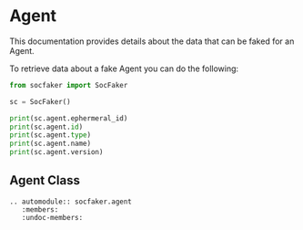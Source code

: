 # Agent

This documentation provides details about the data that can be faked for an Agent.

To retrieve data about a fake Agent you can do the following:


```python
from socfaker import SocFaker

sc = SocFaker()

print(sc.agent.ephermeral_id)
print(sc.agent.id)
print(sc.agent.type)
print(sc.agent.name)
print(sc.agent.version)
```

## Agent Class

```eval_rst
.. automodule:: socfaker.agent
   :members:
   :undoc-members:
```